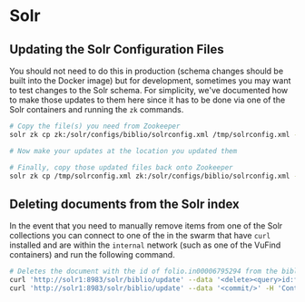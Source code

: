 # Solr

## Updating the Solr Configuration Files
You should not need to do this in production (schema changes should be built into
the Docker image) but for development, sometimes you may want to test changes to the
Solr schema. For simplicity, we've documented how to make those updates to them here
since it has to be done via one of the Solr containers and running
the `zk` commands.

```bash
# Copy the file(s) you need from Zookeeper
solr zk cp zk:/solr/configs/biblio/solrconfig.xml /tmp/solrconfig.xml -z zk1:2181

# Now make your updates at the location you updated them

# Finally, copy those updated files back onto Zookeeper
solr zk cp /tmp/solrconfig.xml zk:/solr/configs/biblio/solrconfig.xml -z zk1:2181
```

## Deleting documents from the Solr index
In the event that you need to manually remove items from one of the Solr collections
you can connect to one of the in the swarm that have `curl` installed and are within
the `internal` network (such as one of the VuFind containers) and run the following
command.

```bash
# Deletes the document with the id of folio.in00006795294 from the biblio collection
curl 'http://solr1:8983/solr/biblio/update' --data '<delete><query>id:folio.in00006795294</query></delete>' -H 'Content-type:text/xml; charset=utf-8'
curl 'http://solr1:8983/solr/biblio/update' --data '<commit/>' -H 'Content-type:text/xml; charset=utf-8'
```
